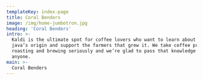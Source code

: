 ```yaml
---
templateKey: index-page
title: Coral Benders
image: /img/home-jumbotron.jpg
heading: 'Coral Benders'
intro: >-
  Kaldi is the ultimate spot for coffee lovers who want to learn about their
  java’s origin and support the farmers that grew it. We take coffee production,
  roasting and brewing seriously and we’re glad to pass that knowledge to
  anyone.
main: >-
  Coral Benders
---
```

